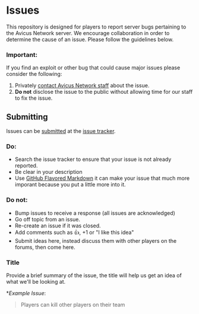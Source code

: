 Issues
======

This repository is designed for players to report server bugs pertaining to the Avicus Network server. We encourage collaboration in order to determine the cause of an issue. Please follow the guidelines below.

### Important:

If you find an exploit or other bug that could cause major issues please consider the following:

1. Privately [contact Avicus Network staff](mailto:info@avicus.net) about the issue.
2. **Do not** disclose the issue to the public without allowing time for our staff to fix the issue.

## Submitting

Issues can be [submitted](https://github.com/Avicus/Issues/issues/new) at the [issue tracker](https://github.com/Avicus/Issues/issues).

### Do:

* Search the issue tracker to ensure that your issue is not already reported.
* Be clear in your description
* Use [GitHub Flavored Markdown](http://github.github.com/github-flavored-markdown/) it can make your issue that much more imporant because you put a little more into it.

### Do not:

* Bump issues to receive a response (all issues are acknowledged)
* Go off topic from an issue.
* Re-create an issue if it was closed.
* Add comments such as :+1:, +1 or "I like this idea"
* Submit ideas here, instead discuss them with other players on the forums, then come here.

### Title

Provide a brief summary of the issue, the title will help us get an idea of what we'll be looking at.

**Example Issue*:

> Players can kill other players on their team
